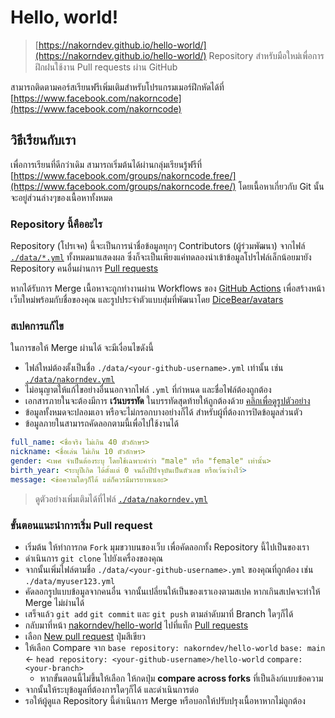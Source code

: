 # Hello, world!

> [https://nakorndev.github.io/hello-world/](https://nakorndev.github.io/hello-world/) Repository สำหรับมือใหม่เพื่อการฝึกฝนใช้งาน Pull requests ผ่าน GitHub

สามารถติดตามคอร์สเรียนฟรีเพิ่มเติมสำหรับโปรแกรมเมอร์ฝึกหัดได้ที่ [https://www.facebook.com/nakorncode](https://www.facebook.com/nakorncode)

## วิธีเรียนกับเรา

เพื่อการเรียนที่ดีกว่าเดิม สามารถเริ่มต้นได้ผ่านกลุ่มเรียนรู้ฟรีที่ [https://www.facebook.com/groups/nakorncode.free/](https://www.facebook.com/groups/nakorncode.free/) โดยเนื้อหาเกี่ยวกับ Git นั้นจะอยู่ส่วนล่างๆของเนื้อหาทั้งหมด

### Repository นี้คืออะไร

Repository (โปรเจค) นี้จะเป็นการนำชื่อข้อมูลทุกๆ Contributors (ผู้ร่วมพัฒนา) จากไฟล์ [`./data/*.yml`](https://github.com/nakorndev/hello-world/tree/main/data) ทั้งหมดมาแสดงผล ซึ่งก็จะเป็นเพียงแค่ทดลองนำเข้าข้อมูลโปรไฟล์เล็กน้อยมายัง Repository คนอื่นผ่านการ [Pull requests](https://github.com/nakorndev/hello-world/pulls)

หากได้รับการ Merge เนื้อหาจะถูกทำงานผ่าน Workflows ของ [GitHub Actions](https://github.com/nakorndev/hello-world/actions) เพื่อสร้างหน้าเว็บใหม่พร้อมกับชื่อของคุณ และรูปประจำตัวแบบสุ่มที่พัฒนาโดย [DiceBear/avatars](https://github.com/DiceBear/avatars)

### สเปคการแก้ไข

ในการขอให้ Merge ผ่านได้ จะมีเงื่อนไขดังนี้

- ไฟล์ใหม่ต้องตั้งเป็นชื่อ `./data/<your-github-username>.yml` เท่านั้น เช่น [`./data/nakorndev.yml`](https://github.com/nakorndev/hello-world/blob/main/data/nakorndev.yml)
- ไม่อนุญาตให้แก้ไขอย่างอื่นนอกจากไฟล์ `.yml` ที่กำหนด และชื่อไฟล์ต้องถูกต้อง
- เอกสารภายในจะต้องมีการ **เว้นบรรทัด** ในบรรทัดสุดท้ายให้ถูกต้องด้วย [คลิกเพื่อดูรูปตัวอย่าง](./images/eof.png)
- ข้อมูลทั้งหมดจะปลอมเอา หรือจะไม่กรอกบางอย่างก็ได้ สำหรับผู้ที่ต้องการปิดข้อมูลส่วนตัว
- ข้อมูลภายในสามารถคัดลอกตามนี้เพื่อไปใช้งานได้

```yml
full_name: <ชื่อจริง ไม่เกิน 40 ตัวอักษร>
nickname: <ชื่อเล่น ไม่เกิน 10 ตัวอักษร>
gender: <เพศ จำเป็นต้องระบุ โดยใช้เฉพาะคำว่า "male" หรือ "female" เท่านั้น>
birth_year: <ระบุปีเกิด ได้ตั้งแต่ 0 จนถึงปีปัจจุบันเป็นตัวเลข หรือเว้นว่างไว้>
message: <ข้อความใดๆก็ได้ แต่ก็ควรมีมารยาทเนอะ>
```

> ดูตัวอย่างเพิ่มเติมได้ที่ไฟล์ [`./data/nakorndev.yml`](https://github.com/nakorndev/hello-world/blob/main/data/nakorndev.yml)

### ขั้นตอนแนะนำการเริ่ม Pull request

- เริ่มต้น ให้ทำการกด `Fork` มุมขวาบนของเว็บ เพื่อคัดลอกทั้ง Repository นี้ไปเป็นของเรา
- ดำเนินการ `git clone` ไปยังเครื่องของคุณ
- จากนั้นเพิ่มไฟล์ตามชื่อ `./data/<your-github-username>.yml` ของคุณที่ถูกต้อง เช่น `./data/myuser123.yml`
- คัดลอกรูปแบบข้อมูลจากคนอื่น จากนั้นเปลี่ยนให้เป็นของเราเองตามสเปค หากเกินสเปคจะทำให้ Merge ไม่ผ่านได้
- เสร็จแล้ว `git add` `git commit` และ `git push` ตามลำดับมาที่ Branch ใดๆก็ได้
- กลับมาที่หน้า [nakorndev/hello-world](https://github.com/nakorndev/hello-world) ไปที่แท็ก [Pull requests](https://github.com/nakorndev/hello-world/pulls)
- เลือก [New pull request](https://github.com/nakorndev/hello-world/compare) ปุ่มสีเขียว
- ให้เลือก Compare จาก `base repository: nakorndev/hello-world` `base: main` ← `head repository: <your-github-username>/hello-world` `compare: <your-branch>`
  - หากขั้นตอนนี้ไม่ขึ้นให้เลือก ให้กดปุ่ม **compare across forks** ที่เป็นลิงก์แบบข้อความ
- จากนั้นให้ระบุข้อมูลที่ต้องการใดๆก็ได้ และดำเนินการต่อ
- รอให้ผู้ดูแล Repository นี้ดำเนินการ Merge หรือบอกให้ปรับปรุงเนื้อหาหากไม่ถูกต้อง
